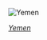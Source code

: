 
![Yemen](https://www.gstatic.com/prettyearth/assets/full/2072.jpg)

*[Yemen](https://www.google.com/maps/@15.589197,47.50992,15z/data=!3m1!1e3)*

